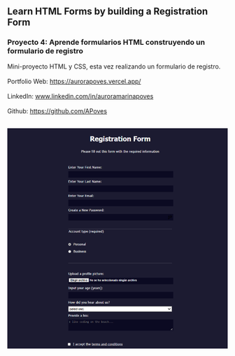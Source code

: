 ## Learn HTML Forms by building a Registration Form
### Proyecto 4: Aprende formularios HTML construyendo un formulario de registro
Mini-proyecto HTML y CSS, esta vez realizando un formulario de registro.
<br>
<br>
  Portfolio Web: https://aurorapoves.vercel.app/
<br>
<br>
  LinkedIn: www.linkedin.com/in/auroramarinapoves
<br>
<br>
  Github: https://github.com/APoves
<br>
<br>

![Survey form](https://github.com/APoves/Responsive-Web-Design/blob/main/04%20Registration%20Form/Survey%20form.jpg)

